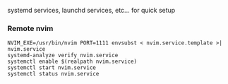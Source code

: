 systemd services, launchd services, etc...
for quick setup

### Remote nvim
```
NVIM_EXE=/usr/bin/nvim PORT=1111 envsubst < nvim.service.template >| nvim.service
systemd-analyze verify nvim.service
systemctl enable $(realpath nvim.service)
systemctl start nvim.service
systemctl status nvim.service
```
